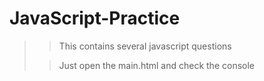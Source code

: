 # JavaScript-Practice

>>This contains several javascript questions
>
>>Just open the main.html and check the console 
